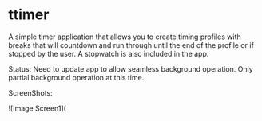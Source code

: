# ttimer
A simple timer application that allows you to create timing profiles with breaks that will countdown and run through until the end of the profile or if stopped by the user.  A stopwatch is also included in the app.

Status: Need to update app to allow seamless background operation. Only partial background operation at this time. 


ScreenShots:


![Image Screen1](
